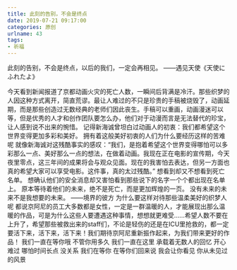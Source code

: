 ```yaml
---
title: 此刻的告别，不会是终点
date: 2019-07-21 09:17:00
categories: 原创
urlname: 43
tags:
- 祈福
---
```

<!--markdown-->此刻的告别，不会是终点，以后的我们，一定会再相见。        ——遇见天使《天使にふれたよ》
今天看到新闻报道了京都动画火灾的死亡人数，一瞬间后背满是冷汗。那些织梦的人因这种方式离开，简直荒谬。最让人难过的不只是珍贵的手稿被烧毁了，动画延期，而是那些创造过无数经典的老师们因此丧生。手稿可以重画，动画漫迷可以等，但是优秀的人才和创作团队要怎么办，他们对于动漫而言是无法替代的珍宝，让人感到说不出来的惋惜。
记得新海诚曾坦白过动画人的初衷：我们都希望这个世界变得更加多彩和美好。
拥有着这般美好初衷的人们为什么要经历这样的苦难呢
就像新海诚对这残酷事实的感叹：“我们，是抱着希望这个世界变得哪怕可以多彩那么一点、美好那么一点的想法，在做着动画。我现在正在电影的宣传期，今天夜里零点，这三年间的成果将会与观众见面。现在的我害怕去表达，但另一方面也真的希望大家可以享受电影。这件事，真的太过残酷。”
想看到却又不想看到死亡名单。
想确认他们的安全消息却又害怕看到那些说下的名字一个个都出现在名单上。
原本等待着他们的未来，绝不是死亡，而是更加辉煌的一页。
没有未来的未来不是我想要的未来。
——境界的彼方
为什么要这样对待那些温柔美好的织梦人呢
都说京阿尼的员工大多数都是女性，一定是一群温暖的人，才能展现出那么温暖的作品，可是为什么这些人要遭遇这种事情，想想就更难受……希望人数不要在上升了，希望那些被救出来的staff们，不论是轻伤的还是在ICU里抢救的，都一定要活下来，活下来，活下来！我们期待京阿尼重新振作起来，为我们带来更好的作品！
我们一直在等你哦
不管你用多久 我们一直在这里
承载着无数人的回忆 开心 难过
哪怕时间长点 没关系 我们在等你
在等你们回来说
我会让你看见 你从未见过的风景